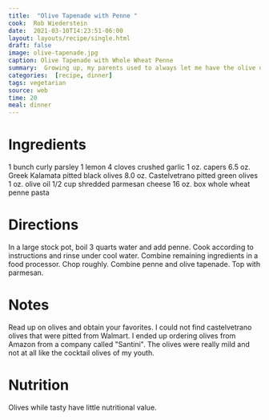 ```yaml
---
title:  "Olive Tapenade with Penne "
cook:  Rob Wiederstein
date:  2021-03-10T14:23:51-06:00
layout: layouts/recipe/single.html
draft: false
image: olive-tapenade.jpg
caption: Olive Tapenade with Whole Wheat Penne
summary:  Growing up, my parents used to always let me have the olive out of their martini.  Those halcyon days of yore left me yearning for some olives.  If you're looking to break out of a dull meal selection, this is a wonderful choice.  Castelano and kalmcatta olives with zesty capers, lemon juice and garlic are a feast.
categories:  [recipe, dinner]
tags: vegetarian
source: web
time: 20
meal: dinner
---
```


# Ingredients

1 bunch curly parsley
1 lemon
4 cloves crushed garlic
1 oz. capers
6.5 oz. Greek Kalamata pitted black olives
8.0 oz. Castelvetrano pitted green olives
1 oz. olive oil
1/2 cup shredded parmesan cheese
16 oz. box whole wheat penne pasta

# Directions

In a large stock pot, boil 3 quarts water and add penne.  Cook according to instructions and rinse under cool water.  Combine remaining ingredients in a food processor.  Chop roughly.  Combine penne and olive tapenade.  Top with parmesan.

# Notes

Read up on olives and obtain your favorites.  I could not find castelvetrano olives that were pitted from Walmart.  I ended up ordering olives from Amazon from a company called "Santini".  The olives were really mild and not at all like the cocktail olives of my youth.

# Nutrition

Olives while tasty have little nutritional value.

